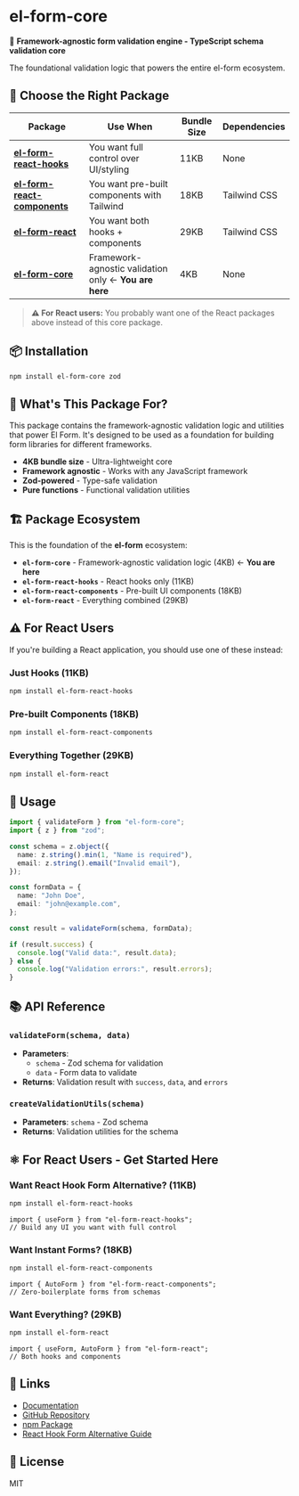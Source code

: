 # el-form-core

🔧 **Framework-agnostic form validation engine - TypeScript schema validation core**

The foundational validation logic that powers the entire el-form ecosystem.

## 🧭 **Choose the Right Package**

| Package                                                                                | Use When                                              | Bundle Size | Dependencies |
| -------------------------------------------------------------------------------------- | ----------------------------------------------------- | ----------- | ------------ |
| **[el-form-react-hooks](https://www.npmjs.com/package/el-form-react-hooks)**           | You want full control over UI/styling                 | 11KB        | None         |
| **[el-form-react-components](https://www.npmjs.com/package/el-form-react-components)** | You want pre-built components with Tailwind           | 18KB        | Tailwind CSS |
| **[el-form-react](https://www.npmjs.com/package/el-form-react)**                       | You want both hooks + components                      | 29KB        | Tailwind CSS |
| **[el-form-core](https://www.npmjs.com/package/el-form-core)**                         | Framework-agnostic validation only ← **You are here** | 4KB         | None         |

> **⚠️ For React users:** You probably want one of the React packages above instead of this core package.

## 📦 Installation

```bash
npm install el-form-core zod
```

## 🎯 What's This Package For?

This package contains the framework-agnostic validation logic and utilities that power El Form. It's designed to be used as a foundation for building form libraries for different frameworks.

- **4KB bundle size** - Ultra-lightweight core
- **Framework agnostic** - Works with any JavaScript framework
- **Zod-powered** - Type-safe validation
- **Pure functions** - Functional validation utilities

## 🏗️ Package Ecosystem

This is the foundation of the **el-form** ecosystem:

- **`el-form-core`** - Framework-agnostic validation logic (4KB) ← **You are here**
- **`el-form-react-hooks`** - React hooks only (11KB)
- **`el-form-react-components`** - Pre-built UI components (18KB)
- **`el-form-react`** - Everything combined (29KB)

## ⚠️ For React Users

If you're building a React application, you should use one of these instead:

### Just Hooks (11KB)

```bash
npm install el-form-react-hooks
```

### Pre-built Components (18KB)

```bash
npm install el-form-react-components
```

### Everything Together (29KB)

```bash
npm install el-form-react
```

## 🚀 Usage

```typescript
import { validateForm } from "el-form-core";
import { z } from "zod";

const schema = z.object({
  name: z.string().min(1, "Name is required"),
  email: z.string().email("Invalid email"),
});

const formData = {
  name: "John Doe",
  email: "john@example.com",
};

const result = validateForm(schema, formData);

if (result.success) {
  console.log("Valid data:", result.data);
} else {
  console.log("Validation errors:", result.errors);
}
```

## 📚 API Reference

### `validateForm(schema, data)`

- **Parameters**:
  - `schema` - Zod schema for validation
  - `data` - Form data to validate
- **Returns**: Validation result with `success`, `data`, and `errors`

### `createValidationUtils(schema)`

- **Parameters**: `schema` - Zod schema
- **Returns**: Validation utilities for the schema

## ⚛️ For React Users - Get Started Here

### Want React Hook Form Alternative? (11KB)

```bash
npm install el-form-react-hooks
```

```tsx
import { useForm } from "el-form-react-hooks";
// Build any UI you want with full control
```

### Want Instant Forms? (18KB)

```bash
npm install el-form-react-components
```

```tsx
import { AutoForm } from "el-form-react-components";
// Zero-boilerplate forms from schemas
```

### Want Everything? (29KB)

```bash
npm install el-form-react
```

```tsx
import { useForm, AutoForm } from "el-form-react";
// Both hooks and components
```

## 🔗 Links

- [Documentation](https://colorpulse6.github.io/el-form/)
- [GitHub Repository](https://github.com/colorpulse6/el-form)
- [npm Package](https://www.npmjs.com/package/el-form-core)
- [React Hook Form Alternative Guide](https://github.com/colorpulse6/el-form#why-choose-el-form)

## 📄 License

MIT

